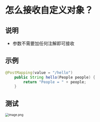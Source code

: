 # 怎么接收自定义对象？







## 说明

- 参数不需要加任何注解即可接收



## 示例

```java
@PostMapping(value = "/hello")
    public String hello(People people) {
        return "People = " + people;
    }
```





## 测试

<img src="http://81.71.143.136/figurebed/figurebedcontroller/picture/25259935-3cfe-4cc1-ba29-b2ae991c2fa3687" alt="image.png" style="zoom:67%;" />